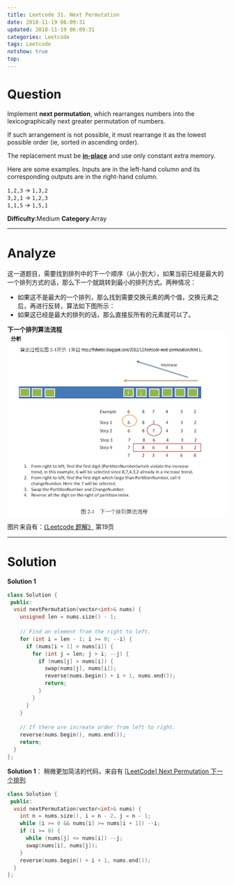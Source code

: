 ```yaml
---
title: Leetcode 31. Next Permutation
date: 2018-11-19 06:09:31
updated: 2018-11-19 06:09:31
categories: Leetcode
tags: Leetcode
notshow: true
top:
---
```


# Question

Implement  **next permutation**, which rearranges numbers into the lexicographically next greater permutation of numbers.

If such arrangement is not possible, it must rearrange it as the lowest possible order (ie, sorted in ascending order).

The replacement must be  **[in-place](http://en.wikipedia.org/wiki/In-place_algorithm)**  and use only constant extra memory.

Here are some examples. Inputs are in the left-hand column and its corresponding outputs are in the right-hand column.

`1,2,3`  →  `1,3,2`  
`3,2,1`  →  `1,2,3`  
`1,1,5`  →  `1,5,1`

**Difficulty**:Medium
**Category**:Array  

<!-- more -->

------------

# Analyze

这一道题目，需要找到排列中的下一个顺序（从小到大），如果当前已经是最大的一个排列方式的话，那么下一个就跳转到最小的排列方式。两种情况：

- 如果这不是最大的一个排列，那么找到需要交换元素的两个值，交换元素之后，再进行反转，算法如下图所示：
- 如果这已经是最大的排列的话，那么直接反所有的元素就可以了。

**下一个排列算法流程**
![](/images/in-post/2018-11-19-Leetcode-31-Next-Permutation/2018-11-19-14-22-46.png)

图片来自有：[《Leetcode 题解》](https://github.com/soulmachine/leetcode) 第19页

------------

# Solution

**Solution 1**

```cpp
class Solution {
 public:
  void nextPermutation(vector<int>& nums) {
    unsigned len = nums.size() - 1;

    // Find an element from the right to left.
    for (int i = len - 1; i >= 0; --i) {
      if (nums[i + 1] > nums[i]) {
        for (int j = len; j > i; --j) {
          if (nums[j] > nums[i]) {
            swap(nums[j], nums[i]);
            reverse(nums.begin() + i + 1, nums.end());
            return;
          }
        }
      }
    }

    // If there are increate order from left to right.
    reverse(nums.begin(), nums.end());
    return;
  }
};
```

**Solution 1**： 稍微更加简洁的代码，来自有 [[LeetCode] Next Permutation 下一个排列](http://www.cnblogs.com/grandyang/p/4428207.html)

```cpp
class Solution {
 public:
  void nextPermutation(vector<int>& nums) {
    int n = nums.size(), i = n - 2, j = n - 1;
    while (i >= 0 && nums[i] >= nums[i + 1]) --i;
    if (i >= 0) {
      while (nums[j] <= nums[i]) --j;
      swap(nums[i], nums[j]);
    }
    reverse(nums.begin() + i + 1, nums.end());
  }
};
```